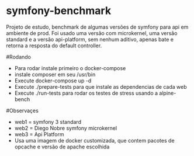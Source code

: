 # symfony-benchmark
Projeto de estudo, benchmark de algumas versões de symfony para api em ambiente de prod.
Foi usado uma versão com microkernel, uma versão standard e a versão api-platform, sem nenhum aditivo, apenas bate e retorna a resposta do default controller.

#Rodando
* Para rodar instale primeiro o docker-compose
* instale composer em seu /usr/bin
* Execute docker-compose up -d
* Execute ./prepare-tests para que instale as dependencias de cada web
* Execute ./run-tests para rodar os testes de stress usando a alpine-bench

#Observaçes
* web1 = symfony 3 standard
* web2 = Diego Nobre symfony microkernel
* web3 = Api Platform
* Usa uma imagem de docker customizada, que contem pacotes de opcache e versão de apache escolhida

